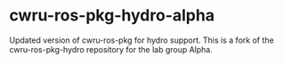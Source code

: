 # cwru-ros-pkg-hydro-alpha
Updated version of cwru-ros-pkg for hydro support.
This is a fork of the cwru-ros-pkg-hydro repository for the lab group Alpha.
